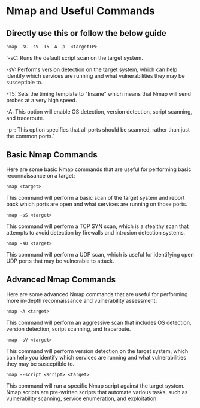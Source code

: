 # Nmap and Useful Commands

## Directly use this or follow the below guide

`nmap -sC -sV -T5 -A -p- <targetIP>`

`-sC: Runs the default script scan on the target system.

-sV: Performs version detection on the target system, which can help identify which services are running and what vulnerabilities they may be susceptible to.

-T5: Sets the timing template to "Insane" which means that Nmap will send probes at a very high speed.

 -A: This option will enable OS detection, version detection, script scanning, and traceroute.
 
-p-: This option specifies that all ports should be scanned, rather than just the common ports.`

## Basic Nmap Commands

Here are some basic Nmap commands that are useful for performing basic reconnaissance on a target:

`nmap <target>`

This command will perform a basic scan of the target system and report back which ports are open and what services are running on those ports.

`nmap -sS <target>`

This command will perform a TCP SYN scan, which is a stealthy scan that attempts to avoid detection by firewalls and intrusion detection systems.

`nmap -sU <target>`

This command will perform a UDP scan, which is useful for identifying open UDP ports that may be vulnerable to attack.

## Advanced Nmap Commands

Here are some advanced Nmap commands that are useful for performing more in-depth reconnaissance and vulnerability assessment:

`nmap -A <target>`

This command will perform an aggressive scan that includes OS detection, version detection, script scanning, and traceroute.

`nmap -sV <target>`

This command will perform version detection on the target system, which can help you identify which services are running and what vulnerabilities they may be susceptible to.

`nmap --script <script> <target>`

This command will run a specific Nmap script against the target system. Nmap scripts are pre-written scripts that automate various tasks, such as vulnerability scanning, service enumeration, and exploitation.
